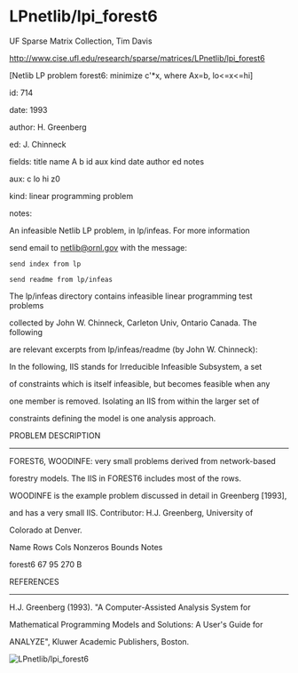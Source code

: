 # LPnetlib/lpi_forest6

 UF Sparse Matrix Collection, Tim Davis

 http://www.cise.ufl.edu/research/sparse/matrices/LPnetlib/lpi_forest6

 [Netlib LP problem forest6: minimize c'*x, where Ax=b, lo<=x<=hi]

 id: 714

 date: 1993

 author: H. Greenberg

 ed: J. Chinneck

 fields: title name A b id aux kind date author ed notes

 aux: c lo hi z0

 kind: linear programming problem

 notes:

 An infeasible Netlib LP problem, in lp/infeas.  For more information        

 send email to netlib@ornl.gov with the message:                             

                                                                             

 	send index from lp                                                         

 	send readme from lp/infeas                                                 

                                                                             

 The lp/infeas directory contains infeasible linear programming test problems

 collected by John W. Chinneck, Carleton Univ, Ontario Canada.  The following

 are relevant excerpts from lp/infeas/readme (by John W. Chinneck):          

                                                                             

 In the following, IIS stands for Irreducible Infeasible Subsystem, a set    

 of constraints which is itself infeasible, but becomes feasible when any    

 one member is removed.  Isolating an IIS from within the larger set of      

 constraints defining the model is one analysis approach.                    

                                                                             

 PROBLEM DESCRIPTION                                                         

 -------------------                                                         

                                                                             

 FOREST6, WOODINFE:  very small problems derived from network-based          

 forestry models.  The IIS in FOREST6 includes most of the rows.             

 WOODINFE is the example problem discussed in detail in Greenberg [1993],    

 and has a very small IIS.  Contributor:  H.J.  Greenberg, University of     

 Colorado at Denver.                                                         

                                                                             

 Name       Rows   Cols   Nonzeros Bounds      Notes                         

 forest6      67     95      270   B                                         

                                                                             

                                                                             

 REFERENCES                                                                  

 ----------                                                                  

                                                                             

 H.J.  Greenberg (1993).  "A Computer-Assisted Analysis System for           

 Mathematical Programming Models and Solutions:  A User's Guide for          

 ANALYZE", Kluwer Academic Publishers, Boston.                               

                                                                             

![LPnetlib/lpi_forest6](http://www2.research.att.com/~yifanhu/GALLERY/GRAPHS/GIF_SMALL/LPnetlib@lpi_forest6.gif)